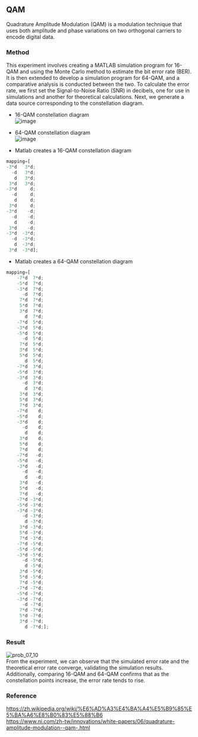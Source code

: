 ## QAM
Quadrature Amplitude Modulation (QAM) is a modulation technique that uses both amplitude and phase variations on two orthogonal carriers to encode digital data.

### Method
This experiment involves creating a MATLAB simulation program for 16-QAM and using the Monte Carlo method to estimate the bit error rate (BER). It is then extended to develop a simulation program for 64-QAM, and a comparative analysis is conducted between the two. To calculate the error rate, we first set the Signal-to-Noise Ratio (SNR) in decibels, one for use in simulations and another for theoretical calculations. Next, we generate a data source corresponding to the constellation diagram.

- 16-QAM constellation diagram  
![image](https://user-images.githubusercontent.com/128220508/226310112-3ea5057b-5f2b-49d1-bfeb-c9f7f8ec4ff4.png)  

- 64-QAM constellation diagram  
![image](https://user-images.githubusercontent.com/128220508/226310578-3f4d0d15-8110-4ce0-91aa-425578357599.png)  

- Matlab creates a 16-QAM constellation diagram
```js
mapping=[
-3*d   3*d;
  -d   3*d;
   d   3*d;
 3*d   3*d;
-3*d     d;
  -d     d;
   d     d;
 3*d     d;
-3*d    -d; 
  -d    -d; 
   d    -d;
 3*d    -d;
-3*d  -3*d;
  -d  -3*d;
   d  -3*d;
 3*d  -3*d];
```

- Matlab creates a 64-QAM constellation diagram
```js
mapping=[
    -7*d  7*d;
    -5*d  7*d;
    -3*d  7*d;
      -d  7*d;
     7*d  7*d;
     5*d  7*d;
     3*d  7*d;
       d  7*d; 
    -7*d  5*d;
    -3*d  5*d;
    -5*d  5*d;
      -d  5*d;
     7*d  5*d;
     3*d  5*d;
     5*d  5*d;
       d  5*d;  
    -7*d  3*d;
    -5*d  3*d;
    -3*d  3*d;
      -d  3*d; 
       d  3*d;
     3*d  3*d; 
     5*d  3*d;
     7*d  3*d;   
    -7*d    d;
    -5*d    d;
    -3*d    d; 
      -d    d; 
       d    d; 
     3*d    d; 
     5*d    d;
     7*d    d;   
    -7*d   -d;
    -5*d   -d;
    -3*d   -d; 
      -d   -d; 
       d   -d;
     3*d   -d; 
     5*d   -d;
     7*d   -d;    
    -7*d -3*d;
    -5*d -3*d;
    -3*d -3*d; 
      -d -3*d;
       d -3*d; 
     3*d -3*d; 
     5*d -3*d;
     7*d -3*d;  
    -7*d -5*d;
    -5*d -5*d;
    -3*d -5*d;
      -d -5*d;
       d -5*d;
     3*d -5*d;
     5*d -5*d;
     7*d -5*d;
    -7*d -7*d;
    -5*d -7*d;
    -3*d -7*d;
      -d -7*d;
     7*d -7*d;
     5*d -7*d;
     3*d -7*d;
       d -7*d;];
```

### Result
![prob_07_10](https://user-images.githubusercontent.com/128220508/226311606-b0970e60-ddd1-4a58-9f6f-8f5118682774.png)  
From the experiment, we can observe that the simulated error rate and the theoretical error rate converge, validating the simulation results. Additionally, comparing 16-QAM and 64-QAM confirms that as the constellation points increase, the error rate tends to rise.

### Reference
https://zh.wikipedia.org/wiki/%E6%AD%A3%E4%BA%A4%E5%B9%85%E5%BA%A6%E8%B0%83%E5%88%B6  
https://www.ni.com/zh-tw/innovations/white-papers/06/quadrature-amplitude-modulation--qam-.html


